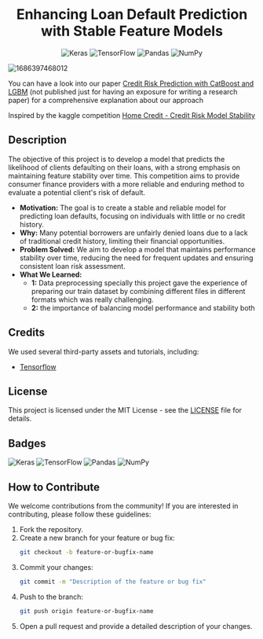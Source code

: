 
<div align="center">    
 
# Enhancing Loan Default Prediction with Stable Feature Models

![Keras](https://img.shields.io/badge/Keras-%23D00000.svg?style=for-the-badge&logo=Keras&logoColor=white)
![TensorFlow](https://img.shields.io/badge/TensorFlow-%23FF6F00.svg?style=for-the-badge&logo=TensorFlow&logoColor=white)
	![Pandas](https://img.shields.io/badge/pandas-%23150458.svg?style=for-the-badge&logo=pandas&logoColor=white)
 ![NumPy](https://img.shields.io/badge/numpy-%23013243.svg?style=for-the-badge&logo=numpy&logoColor=white)


<!--  
Conference   
-->   
</div>

![1686397468012](https://github.com/user-attachments/assets/2af08e85-a26f-4994-9e6a-ee0d20bba4e2)


You can have a look into our  paper <a href= "https://drive.google.com/file/d/12xjQ5EoS9Szn4rrqDtnvbSFjNoXqeRMI/view?usp=sharing">Credit Risk Prediction with CatBoost and LGBM</a> (not published just for having an exposure for writing a research paper) for a comprehensive explanation about our approach

Inspired by the kaggle competition  <a href= "[https://drive.google.com/file/d/12xjQ5EoS9Szn4rrqDtnvbSFjNoXqeRMI/view?usp=sharing](https://www.kaggle.com/competitions/home-credit-credit-risk-model-stability)">Home Credit - Credit Risk Model Stability</a>
 
## Description   
The objective of this project is to develop a model that predicts the likelihood of clients defaulting on their loans, with a strong emphasis on maintaining feature stability over time. This competition aims to provide consumer finance providers with a more reliable and enduring method to evaluate a potential client's risk of default.

- **Motivation:** The goal is to create a stable and reliable model for predicting loan defaults, focusing on individuals with little or no credit history.
- **Why:** Many potential borrowers are unfairly denied loans due to a lack of traditional credit history, limiting their financial opportunities.
- **Problem Solved:** We aim to develop a model that maintains performance stability over time, reducing the need for frequent updates and ensuring consistent loan risk assessment.
- **What We Learned:**
  - **1:** Data preprocessing specially this project gave the experience of preparing our train dataset by combining different files in different formats which was really challenging.
  - **2:** the importance of balancing model performance and stability both

## Credits

We used several third-party assets and tutorials, including:

- [Tensorflow](https://www.tensorflow.org/api_docs)

## License

This project is licensed under the MIT License - see the [LICENSE](LICENSE) file for details.

## Badges

![Keras](https://img.shields.io/badge/Keras-%23D00000.svg?style=for-the-badge&logo=Keras&logoColor=white)
![TensorFlow](https://img.shields.io/badge/TensorFlow-%23FF6F00.svg?style=for-the-badge&logo=TensorFlow&logoColor=white)
	![Pandas](https://img.shields.io/badge/pandas-%23150458.svg?style=for-the-badge&logo=pandas&logoColor=white)
 ![NumPy](https://img.shields.io/badge/numpy-%23013243.svg?style=for-the-badge&logo=numpy&logoColor=white)

## How to Contribute

We welcome contributions from the community! If you are interested in contributing, please follow these guidelines:

1. Fork the repository.
2. Create a new branch for your feature or bug fix:
    ```sh
    git checkout -b feature-or-bugfix-name
    ```
3. Commit your changes:
    ```sh
    git commit -m "Description of the feature or bug fix"
    ```
4. Push to the branch:
    ```sh
    git push origin feature-or-bugfix-name
    ```
5. Open a pull request and provide a detailed description of your changes.
